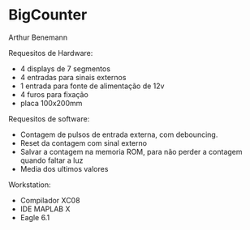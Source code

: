 BigCounter
==========
Arthur Benemann

Requesitos de Hardware:
- 4 displays de 7 segmentos
- 4 entradas para sinais externos
- 1 entrada para fonte de alimentação de 12v
- 4 furos para fixação
- placa 100x200mm

Requesitos de software:
- Contagem de pulsos de entrada externa, com debouncing.
- Reset da contagem com sinal externo
- Salvar a contagem na memoria ROM, para não perder a contagem quando faltar a luz
- Media dos ultimos valores

Workstation:
- Compilador XC08
- IDE MAPLAB X
- Eagle 6.1

